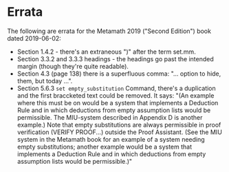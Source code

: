# Errata

The following are errata for the Metamath 2019 ("Second Edition") book
dated 2019-06-02:

* Section 1.4.2 - there's an extraneous ")" after the term set.mm.
* Section 3.3.2 and 3.3.3 headings - the headings go past
  the intended margin (though they're quite readable).
* Section 4.3 (page 138) there is a superfluous comma:
  "... option to hide, them, but today ...".
* Section 5.6.3 `set empty_substitution` Command,
  there's a duplication and the first braccketed text could be removed.
  It says:
  "(An example where this must be on would
  be a system that implements a Deduction Rule and in which deductions from
  empty assumption lists would be permissible. The MIU-system described in
  Appendix D is another example.) Note that empty substitutions are always
  permissible in proof verification (VERIFY PROOF...) outside the Proof
  Assistant. (See the MIU system in the Metamath book for an example of
  a system needing empty substitutions; another example would be a system
  that implements a Deduction Rule and in which deductions from empty
  assumption lists would be permissible.)"
